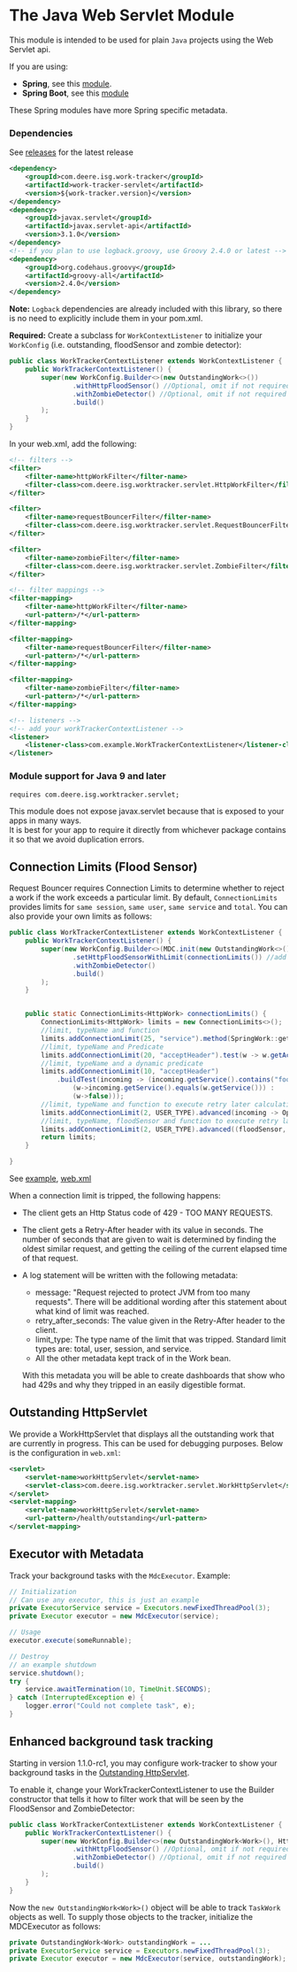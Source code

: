 # The Java Web Servlet Module
This module is intended to be used for plain `Java` projects using the Web Servlet api.

If you are using:
- **Spring**, see this [module](../work-tracker-spring).
- **Spring Boot**, see this [module](../work-tracker-spring-boot)

These Spring modules have more Spring specific metadata.

### Dependencies
See [releases](../../../releases/latest) for the latest release
```xml
<dependency>
    <groupId>com.deere.isg.work-tracker</groupId>
    <artifactId>work-tracker-servlet</artifactId>
    <version>${work-tracker.version}</version>
</dependency>
<dependency>
    <groupId>javax.servlet</groupId>
    <artifactId>javax.servlet-api</artifactId>
    <version>3.1.0</version>
</dependency>
<!-- if you plan to use logback.groovy, use Groovy 2.4.0 or latest -->
<dependency>
    <groupId>org.codehaus.groovy</groupId>
    <artifactId>groovy-all</artifactId>
    <version>2.4.0</version>
</dependency>
```

**Note:** `Logback` dependencies are already included with this library, so there is no need to explicitly include them in your pom.xml.

**Required:** Create a subclass for `WorkContextListener` to initialize your `WorkConfig` (i.e. outstanding, floodSensor and zombie detector):

```java
public class WorkTrackerContextListener extends WorkContextListener {
    public WorkTrackerContextListener() {
        super(new WorkConfig.Builder<>(new OutstandingWork<>())
                .withHttpFloodSensor() //Optional, omit if not required
                .withZombieDetector() //Optional, omit if not required
                .build()
        );
    }
}
```

In your web.xml, add the following:
```xml
<!-- filters -->
<filter>
    <filter-name>httpWorkFilter</filter-name>
    <filter-class>com.deere.isg.worktracker.servlet.HttpWorkFilter</filter-class>
</filter>

<filter>
    <filter-name>requestBouncerFilter</filter-name>
    <filter-class>com.deere.isg.worktracker.servlet.RequestBouncerFilter</filter-class>
</filter>

<filter>
    <filter-name>zombieFilter</filter-name>
    <filter-class>com.deere.isg.worktracker.servlet.ZombieFilter</filter-class>
</filter>

<!-- filter mappings -->
<filter-mapping>
    <filter-name>httpWorkFilter</filter-name>
    <url-pattern>/*</url-pattern>
</filter-mapping>

<filter-mapping>
    <filter-name>requestBouncerFilter</filter-name>
    <url-pattern>/*</url-pattern>
</filter-mapping>

<filter-mapping>
    <filter-name>zombieFilter</filter-name>
    <url-pattern>/*</url-pattern>
</filter-mapping>

<!-- listeners -->
<!-- add your workTrackerContextListener -->
<listener>
    <listener-class>com.example.WorkTrackerContextListener</listener-class>
</listener>
```

### Module support for Java 9 and later
`requires com.deere.isg.worktracker.servlet;`

This module does not expose javax.servlet because that is exposed to your apps in many ways.  
It is best for your app to require it directly from whichever package contains it so that we 
avoid duplication errors.

## Connection Limits (Flood Sensor)
Request Bouncer requires Connection Limits to determine whether to reject a work if the work exceeds a particular limit. 
By default, `ConnectionLimits` provides limits for `same session`, `same user`, `same service` and `total`. 
You can also provide your own limits as follows:

```java
public class WorkTrackerContextListener extends WorkContextListener {
    public WorkTrackerContextListener() {
        super(new WorkConfig.Builder<>(MDC.init(new OutstandingWork<>()))
                .setHttpFloodSensorWithLimit(connectionLimits()) //add the connectionLimits here
                .withZombieDetector()
                .build()
        );
    }


    public static ConnectionLimits<HttpWork> connectionLimits() {
        ConnectionLimits<HttpWork> limits = new ConnectionLimits<>();
        //limit, typeName and function
        limits.addConnectionLimit(25, "service").method(SpringWork::getService);
        //limit, typeName and Predicate
        limits.addConnectionLimit(20, "acceptHeader").test(w -> w.getAcceptHeader().contains("xml"));
        //limit, typeName and a dynamic predicate
        limits.addConnectionLimit(10, "acceptHeader")
            .buildTest(incoming -> (incoming.getService().contains("foo") ? 
                (w->incoming.getService().equals(w.getService())) : 
                (w->false)));
        //limit, typeName and function to execute retry later calculation
        limits.addConnectionLimit(2, USER_TYPE).advanced(incoming -> Optional.of(incoming.getElapsedMillis()));
        //limit, typeName, floodSensor and function to execute retry later calculation
        limits.addConnectionLimit(2, USER_TYPE).advanced((floodSensor, incoming) -> Optional.of(incoming.getElapsedMillis()));
        return limits;
    }

}
```

See [example](./../work-tracker-examples/java-example), [web.xml](./../work-tracker-examples/java-example/src/main/webapp/WEB-INF/web.xml)

When a connection limit is tripped, the following happens:
* The client gets an Http Status code of 429 - TOO MANY REQUESTS.
* The client gets a Retry-After header with its value in seconds.  The number of seconds that are given to wait is determined by finding the oldest similar request, 
  and getting the ceiling of the current elapsed time of that request.
* A log statement will be written with the following metadata:
  * message: "Request rejected to protect JVM from too many requests".  There will be additional wording after this statement about what kind of limit was reached.
  * retry_after_seconds: The value given in the Retry-After header to the client.
  * limit_type: The type name of the limit that was tripped.  Standard limit types are: total, user, session, and service.
  * All the other metadata kept track of in the Work bean.
  
  With this metadata you will be able to create dashboards that show who had 429s and why they tripped in an easily digestible format.

## Outstanding HttpServlet
We provide a WorkHttpServlet that displays all the outstanding work that are currently in progress. This can be used for debugging purposes. Below is the configuration in `web.xml`:
```xml
<servlet>
    <servlet-name>workHttpServlet</servlet-name>
    <servlet-class>com.deere.isg.worktracker.servlet.WorkHttpServlet</servlet-class>
</servlet>
<servlet-mapping>
    <servlet-name>workHttpServlet</servlet-name>
    <url-pattern>/health/outstanding</url-pattern>
</servlet-mapping>
```

## Executor with Metadata
Track your background tasks with the `MdcExecutor`. Example:

```java
// Initialization
// Can use any executor, this is just an example
private ExecutorService service = Executors.newFixedThreadPool(3);
private Executor executor = new MdcExecutor(service);

// Usage
executor.execute(someRunnable);

// Destroy
// an example shutdown
service.shutdown();
try {
    service.awaitTermination(10, TimeUnit.SECONDS);
} catch (InterruptedException e) {
    logger.error("Could not complete task", e);
}
```
## Enhanced background task tracking
Starting in version 1.1.0-rc1, you may configure work-tracker to show your background
tasks in the [Outstanding HttpServlet](t#outstanding-httpservlet).

To enable it, change your WorkTrackerContextListener to use the Builder constructor 
that tells it how to filter work that will be seen by the FloodSensor and ZombieDetector:

```java
public class WorkTrackerContextListener extends WorkContextListener {
    public WorkTrackerContextListener() {
        super(new WorkConfig.Builder<>(new OutstandingWork<Work>(), HttpWork.class)
                .withHttpFloodSensor() //Optional, omit if not required
                .withZombieDetector() //Optional, omit if not required
                .build()
        );
    }
}
```

Now the `new OutstandingWork<Work>()` object will be able to track `TaskWork` objects as well.
To supply those objects to the tracker, initialize the MDCExecutor as follows:

```java
private OutstandingWork<Work> outstandingWork = ...
private ExecutorService service = Executors.newFixedThreadPool(3);
private Executor executor = new MdcExecutor(service, outstandingWork);
```

